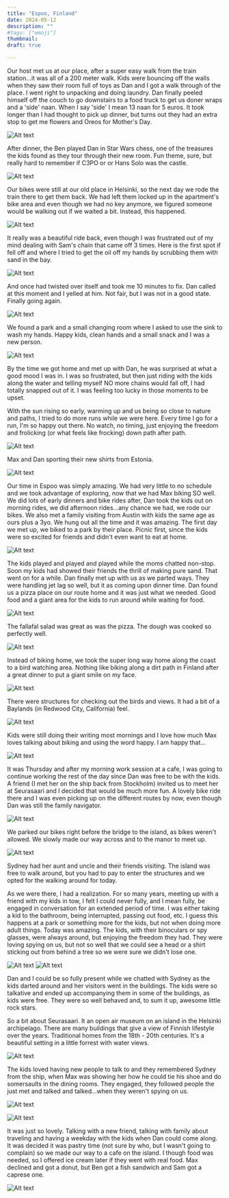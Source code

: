 ```yaml
---
title: "Espoo, Finland"
date: 2024-05-12
description: ""
#tags: ["emoji"]
thumbnail: 
draft: true

---
```

Our host met us at our place, after a super easy walk from the train station...it was all of a 200 meter walk. Kids were bouncing off the walls when they saw their room full of toys as Dan and I got a walk through of the place. I went right to unpacking and doing laundry. Dan finally peeled himself off the couch to go downstairs to a food truck to get us doner wraps and a 'side' naan. When I say 'side' I mean 13 naan for 5 euros. It took longer than I had thought to pick up dinner, but turns out they had an extra stop to get me flowers and Oreos for Mother's Day.

![Alt text](../../static/images/travel9/PXL_20240513_165145241.jpg)

After dinner, the Ben played Dan in Star Wars chess, one of the treasures the kids found as they tour through their new room. Fun theme, sure, but really hard to remember if C3PO or or Hans Solo was the castle.

![Alt text](/images/travel9/PXL_20240512_130434078.jpg)

Our bikes were still at our old place in Helsinki, so the next day we rode the train there to get them back. We had left them locked up in the apartment's bike area and even though we had no key anymore, we figured someone would be walking out if we waited a bit. Instead, this happened.

![Alt text](../../static/images/travel9/PXL_20240513_111750879.jpg)

It really was a beautiful ride back, even though I was frustrated out of my mind dealing with Sam's chain that came off 3 times. Here is the first spot if fell off and where I tried to get the oil off my hands by scrubbing them with sand in the bay.

![Alt text](../../static/images/travel9/PXL_20240513_114617837.jpg)

And once had twisted over itself and took me 10 minutes to fix. Dan called at this moment and I yelled at him. Not fair, but I was not in a good state. Finally going again.

![Alt text](../../static/images/travel9/PXL_20240513_122529853.jpg)

We found a park and a small changing room where I asked to use the sink to wash my hands. Happy kids, clean hands and a small snack and I was a new person.

![Alt text](../../static/images/travel9/PXL_20240513_125646577.jpg)

By the time we got home and met up with Dan, he was surprised at what a good mood I was in. I was so frustrated, but then just riding with the kids along the water and telling myself NO more chains would fall off, I had totally snapped out of it. I was feeling too lucky in those moments to be upset.

With the sun rising so early, warming up and us being so close to nature and paths, I tried to do more runs while we were here. Every time I go for a run, I'm so happy out there. No watch, no timing, just enjoying the freedom and frolicking (or what feels like frocking) down path after path.

![Alt text](../../static/images/travel9/PXL_20240514_042843009.jpg)

Max and Dan sporting their new shirts from Estonia.

![Alt text](../../static/images/travel9/PXL_20240514_050433713.jpg)

Our time in Espoo was simply amazing. We had very little to no schedule and we took advantage of exploring, now that we had Max biking SO well. We did lots of early dinners and bike rides after, Dan took the kids out on morning rides, we did afternoon rides...any chance we had, we rode our bikes. We also met a family visiting from Austin with kids the same age as ours plus a 3yo. We hung out all the time and it was amazing. The first day we met up, we biked to a park by their place. Picnic first, since the kids were so excited for friends and didn't even want to eat at home.

![Alt text](../../static/images/travel9/PXL_20240515_093337471.jpg)

The kids played and played and played while the moms chatted non-stop. Soon my kids had showed their friends the thrill of making pure sand. That went on for a while. Dan finally met up with us as we parted ways. They were handling jet lag so well, but it as coming upon dinner time. Dan found us a pizza place on our route home and it was just what we needed. Good food and a giant area for the kids to run around while waiting for food.

![Alt text](../../static/images/travel9/PXL_20240515_093337471.jpg)

The fallafal salad was great as was the pizza. The dough was cooked so perfectly well.

![Alt text](../../static/images/travel9/PXL_20240515_142526728.jpg)

Instead of biking home, we took the super long way home along the coast to a bird watching area. Nothing like biking along a dirt path in Finland after a great dinner to put a giant smile on my face.

![Alt text](../../static/images/travel9/PXL_20240515_154059623.jpg)

There were structures for checking out the birds and views. It had a bit of a Baylands (in Redwood City, California) feel.

![Alt text](../../static/images/travel9/PXL_20240515_154646653.jpg)

Kids were still doing their writing most mornings and I love how much Max loves talking about biking and using the word happy. I am happy that...

![Alt text](../../static/images/travel9/PXL_20240516_075655623.jpg)

It was Thursday and after my morning work session at a cafe, I was going to continue working the rest of the day since Dan was free to be with the kids. A friend (I met her on the ship back from Stockholm) invited us to meet her at Seurasaari and I decided that would be much more fun. A lovely bike ride there and I was even picking up on the different routes by now, even though Dan was still the family navigator.

![Alt text](../../static/images/travel9/PXL_20240516_091955067.jpg)

We parked our bikes right before the bridge to the island, as bikes weren't allowed. We slowly made our way across and to the manor to meet up.

![Alt text](../../static/images/travel9/PXL_20240516_094020947.jpg)

Sydney had her aunt and uncle and their friends visiting. The island was free to walk around, but you had to pay to enter the structures and we opted for the walking around for today. 

As we were there, I had a realization. For so many years, meeting up with a friend with my kids in tow, I felt I could never fully, and I mean fully, be engaged in conversation for an extended period of time. I was either taking a kid to the bathroom, being interrupted, passing out food, etc. I guess this happens at a park or something more for the kids, but not when doing more adult things. Today was amazing. The kids, with their binoculars or spy glasses, were always around, but enjoying the freedom they had. They were loving spying on us, but not so well that we could see a head or a shirt sticking out from behind a tree so we were sure we didn't lose one.

![Alt text](../../static/images/travel9/PXL_20240516_095207454.jpg)
![Alt text](../../static/images/travel9/PXL_20240516_103904829.jpg)

Dan and I could be so fully present while we chatted with Sydney as the kids darted around and her visitors went in the buildings. The kids were so talkative and ended up accompanying them in some of the buildings, as kids were free. They were so well behaved and, to sum it up, awesome little rock stars. 

So a bit about Seurasaari. It an open air museum on an island in the Helsinki archipelago. There are many buildings that give a view of Finnish lifestyle over the years. Traditional homes from the 18th - 20th centuries. It's a beautiful setting in a little forrest with water views.

![Alt text](../../static/images/travel9/PXL_20240516_110336744.jpg)

The kids loved having new people to talk to and they remembered Sydney from the ship, when Max was showing her how he could tie his shoe and do somersaults in the dining rooms. They engaged, they followed people the just met and talked and talked...when they weren't spying on us.

![Alt text](../../static/images/travel9/PXL_20240516_112552108.jpg)

![Alt text](../../static/images/travel9/PXL_20240516_114248549.jpg)

It was just so lovely. Talking with a new friend, talking with family about traveling and having a weekday with the kids when Dan could come along. It was decided it was pastry time (not sure by who, but I wasn't going to complain) so we made our way to a cafe on the island. I though food was needed, so I offered ice cream later if they went with real food. Max declined and got a donut, but Ben got a fish sandwich and Sam got a caprese one.

![Alt text](../../static/images/travel9/PXL_20240516_115119382.jpg)



